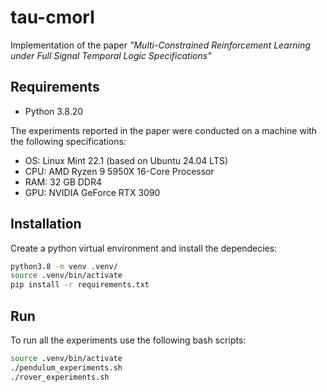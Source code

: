 # tau-cmorl

Implementation of the paper *"Multi-Constrained Reinforcement Learning under Full Signal
Temporal Logic Specifications"*

## Requirements

- Python 3.8.20

The experiments reported in the paper were conducted on a machine with the following specifications:
- OS: Linux Mint 22.1 (based on Ubuntu 24.04 LTS)
- CPU: AMD Ryzen 9 5950X 16-Core Processor
- RAM: 32 GB DDR4
- GPU: NVIDIA GeForce RTX 3090

## Installation

Create a python virtual environment and install the dependecies:

```bash
python3.8 -m venv .venv/
source .venv/bin/activate 
pip install -r requirements.txt
```
## Run

To run all the experiments use the following bash scripts:

```bash
source .venv/bin/activate 
./pendulum_experiments.sh
./rover_experiments.sh
```

